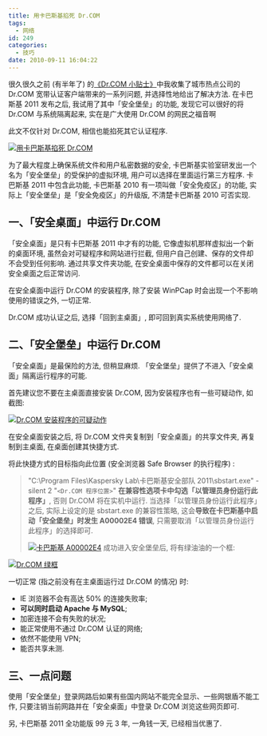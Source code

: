 ```yaml
---
title: 用卡巴斯基掐死 Dr.COM
tags:
  - 网络
id: 249
categories:
  - 技巧
date: 2010-09-11 16:04:22
---
```


很久很久之前 (有半年了) 的[《Dr.COM 小贴士》](http://beamnote.com/2010/dr-com.html)中我收集了城市热点公司的 Dr.COM 宽带认证客户端带来的一系列问题, 并选择性地给出了解决方法. 在卡巴斯基 2011 发布之后, 我试用了其中「安全堡垒」的功能, 发现它可以很好的将 Dr.COM 与系统隔离起来, 实在是广大使用 Dr.COM 的网民之福音啊

此文不仅针对 Dr.COM, 相信也能掐死其它认证程序.

[![用卡巴斯基掐死 Dr.COM](//img.beamnote.com/2010/garbage-dr-com.png)](//img.beamnote.com/2010/garbage-dr-com.png)<!-- more -->

为了最大程度上确保系统文件和用户私密数据的安全, 卡巴斯基实验室研发出一个名为「安全堡垒」的受保护的虚拟环境, 用户可以选择在里面运行第三方程序. 卡巴斯基 2011 中包含此功能, 卡巴斯基 2010 有一项叫做「安全免疫区」的功能, 实际上「安全堡垒」是「安全免疫区」的升级版, 不清楚卡巴斯基 2010 可否实现.

## 一、「安全桌面」中运行 Dr.COM

「安全桌面」是只有卡巴斯基 2011 中才有的功能, 它像虚拟机那样虚拟出一个新的桌面环境, 虽然会对可疑程序和网站进行拦截, 但用户自己创建、保存的文件却不会受到任何影响. 通过共享文件夹功能, 在安全桌面中保存的文件都可以在关闭安全桌面之后正常访问.

在安全桌面中运行 Dr.COM 的安装程序, 除了安装 WinPCap 时会出现一个不影响使用的错误之外, 一切正常.

Dr.COM 成功认证之后, 选择「回到主桌面」, 即可回到真实系统使用网络了.

## 二、「安全堡垒」中运行 Dr.COM

「安全桌面」是最保险的方法, 但稍显麻烦. 「安全堡垒」提供了不进入「安全桌面」隔离运行程序的可能.

首先建议您不要在主桌面直接安装 Dr.COM, 因为安装程序也有一些可疑动作, 如截图:

[![Dr.COM 安装程序的可疑动作](//img.beamnote.com/2010/dr-com-setup.png)](//img.beamnote.com/2010/dr-com-setup.png)

在安全桌面安装之后, 将 Dr.COM 文件夹复制到「安全桌面」的共享文件夹, 再复制到主桌面, 在桌面创建其快捷方式.

将此快捷方式的目标指向此位置 (安全浏览器 Safe Browser 的执行程序) :

> "C:\Program Files\Kaspersky Lab\卡巴斯基安全部队 2011\sbstart.exe" -silent 2 "`<Dr.COM 程序位置>`"
**在兼容性选项卡中勾选「以管理员身份运行此程序」**, 否则 Dr.COM 将在实机中运行.
> 当选择「以管理员身份运行此程序」之后, 实际上设定的是 sbstart.exe 的兼容性策略, 这会**导致在卡巴斯基中启动「安全堡垒」时发生 A00002E4 错误**, 只需要取消「以管理员身份运行此程序」的选择即可.
>
> [![卡巴斯基 A00002E4](//img.beamnote.com/2010/kaspersky-a00002e4.png)](//img.beamnote.com/2010/kaspersky-a00002e4.png)
成功进入安全堡垒后, 将有绿油油的一个框:

[![Dr.COM 绿框](//img.beamnote.com/2010/dr-com-green-box.png)](//img.beamnote.com/2010/dr-com-green-box.png)

一切正常 (指之前没有在主桌面运行过 Dr.COM 的情况) 时:

* IE 浏览器不会有高达 50% 的连接失败率;
* **可以同时启动 Apache 与 MySQL**;
* 加密连接不会有失败的状况;
* 能正常使用不通过 Dr.COM 认证的网络;
* 依然不能使用 VPN;
* 能否共享未测.

## 三、一点问题

使用「安全堡垒」登录网路后如果有些国内网站不能完全显示、一些网银盾不能工作, 只要注销当前网路并在「安全桌面」中登录 Dr.COM 浏览这些网页即可.

另, 卡巴斯基 2011 全功能版 99 元 3 年, 一角钱一天, 已经相当优惠了.
